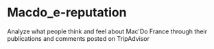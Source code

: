 # Macdo_e-reputation
Analyze what people think and feel about Mac'Do France through their publications and comments posted on TripAdvisor
